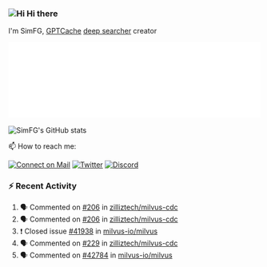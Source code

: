 ### <img src='https://qpluspicture.oss-cn-beijing.aliyuncs.com/6LjjQA/Hi.gif' alt='Hi' width="24"/> Hi there

I'm SimFG, [GPTCache](https://github.com/zilliztech/GPTCache) [deep searcher](https://github.com/zilliztech/deep-searcher) creator

![Metrics 👋](/metrics.plugin.followup.user.svg)

![SimFG's GitHub stats](https://github-readme-stats.vercel.app/api?username=SimFG&show_icons=true&theme=radical&count_private=true)

📫 How to reach me:

[![Connect on Mail](https://img.shields.io/badge/Ask%20me-anything-1abc9c.svg)](mailto:1142838399@qq.com)
[![Twitter](https://img.shields.io/twitter/follow/FogSim?style=social)](https://twitter.com/FogSim)
[![Discord](https://img.shields.io/discord/1092648432495251507?label=Discord&logo=discord)](https://discord.gg/Q8C6WEjSWV)

### :zap: Recent Activity

<!--START_SECTION:activity-->
1. 🗣 Commented on [#206](https://github.com/zilliztech/milvus-cdc/issues/206) in [zilliztech/milvus-cdc](https://github.com/zilliztech/milvus-cdc)
2. 🗣 Commented on [#206](https://github.com/zilliztech/milvus-cdc/issues/206) in [zilliztech/milvus-cdc](https://github.com/zilliztech/milvus-cdc)
3. ❗️ Closed issue [#41938](https://github.com/milvus-io/milvus/issues/41938) in [milvus-io/milvus](https://github.com/milvus-io/milvus)
4. 🗣 Commented on [#229](https://github.com/zilliztech/milvus-cdc/issues/229) in [zilliztech/milvus-cdc](https://github.com/zilliztech/milvus-cdc)
5. 🗣 Commented on [#42784](https://github.com/milvus-io/milvus/issues/42784) in [milvus-io/milvus](https://github.com/milvus-io/milvus)
<!--END_SECTION:activity-->

